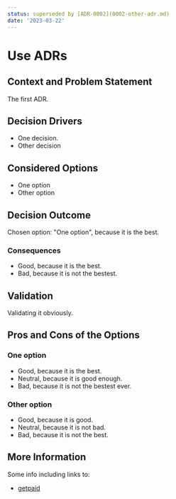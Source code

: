 ```yaml
---
status: superseded by [ADR-0002](0002-other-adr.md)
date: '2023-03-22'
---
```

# Use ADRs

## Context and Problem Statement

The first ADR.

<!-- This is an optional element. Feel free to remove. -->
## Decision Drivers

* One decision.
* Other decision

## Considered Options

* One option
* Other option

## Decision Outcome

Chosen option: "One option", because it is the best.

<!-- This is an optional element. Feel free to remove. -->
### Consequences

* Good, because it is the best.
* Bad, because it is not the bestest.

<!-- This is an optional element. Feel free to remove. -->
## Validation

Validating it obviously.

<!-- This is an optional element. Feel free to remove. -->
## Pros and Cons of the Options

### One option

* Good, because it is the best.
* Neutral, because it is good enough.
* Bad, because it is not the bestest ever.

### Other option

* Good, because it is good.
* Neutral, because it is not bad.
* Bad, because it is not the best.

<!-- This is an optional element. Feel free to remove. -->
## More Information

Some info including links to:

* [getpaid](https://getpaid.io)

